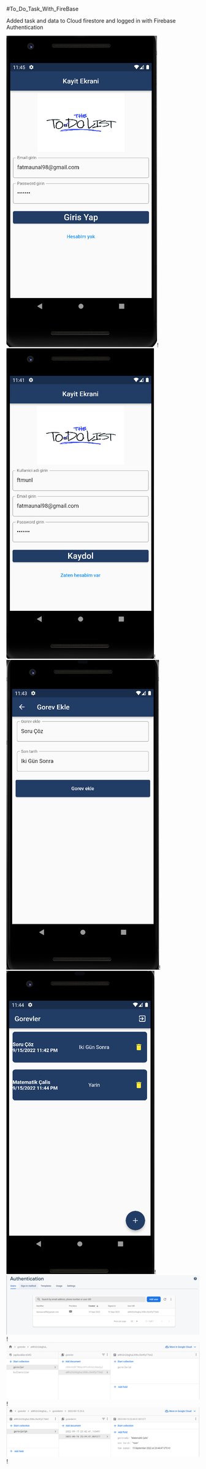 
#To_Do_Task_With_FireBase


Added task and data to Cloud firestore and logged in with Firebase Authentication



![Screenshot1](https://github.com/ftmpls/ToDo-Task-With-FireBase/blob/e0bb204a13e5302612137798aaeeb6c61e6d6248/todoss/giris.PNG)!
![Screenshot2](https://github.com/ftmpls/ToDo-Task-With-FireBase/blob/e0bb204a13e5302612137798aaeeb6c61e6d6248/todoss/kayit.PNG)!
![Screenshot3](https://github.com/ftmpls/ToDo-Task-With-FireBase/blob/e0bb204a13e5302612137798aaeeb6c61e6d6248/todoss/gorev.PNG)!
![Screenshot4](https://github.com/ftmpls/ToDo-Task-With-FireBase/blob/e0bb204a13e5302612137798aaeeb6c61e6d6248/todoss/gorevler.PNG)!
![Screenshot5](https://github.com/ftmpls/ToDo-Task-With-FireBase/blob/e0bb204a13e5302612137798aaeeb6c61e6d6248/todoss/authfire.PNG)!
![Screenshot6](https://github.com/ftmpls/ToDo-Task-With-FireBase/blob/e0bb204a13e5302612137798aaeeb6c61e6d6248/todoss/birinciyol.PNG)!
![Screenshot7](https://github.com/ftmpls/ToDo-Task-With-FireBase/blob/e0bb204a13e5302612137798aaeeb6c61e6d6248/todoss/ikinciyol.PNG)!

